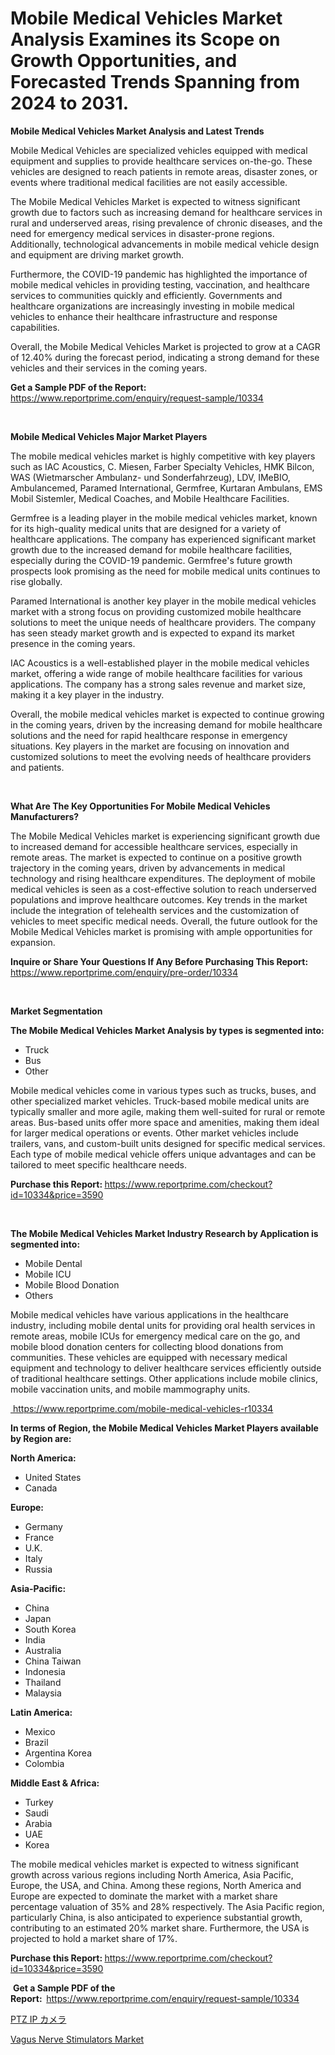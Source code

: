 <p><h1>Mobile Medical Vehicles Market Analysis Examines its Scope on Growth Opportunities, and Forecasted Trends Spanning from 2024 to 2031.</h1></p><p><strong>Mobile Medical Vehicles Market Analysis and Latest Trends</strong></p>
<p><p>Mobile Medical Vehicles are specialized vehicles equipped with medical equipment and supplies to provide healthcare services on-the-go. These vehicles are designed to reach patients in remote areas, disaster zones, or events where traditional medical facilities are not easily accessible.</p><p>The Mobile Medical Vehicles Market is expected to witness significant growth due to factors such as increasing demand for healthcare services in rural and underserved areas, rising prevalence of chronic diseases, and the need for emergency medical services in disaster-prone regions. Additionally, technological advancements in mobile medical vehicle design and equipment are driving market growth.</p><p>Furthermore, the COVID-19 pandemic has highlighted the importance of mobile medical vehicles in providing testing, vaccination, and healthcare services to communities quickly and efficiently. Governments and healthcare organizations are increasingly investing in mobile medical vehicles to enhance their healthcare infrastructure and response capabilities.</p><p>Overall, the Mobile Medical Vehicles Market is projected to grow at a CAGR of 12.40% during the forecast period, indicating a strong demand for these vehicles and their services in the coming years.</p></p>
<p><strong>Get a Sample PDF of the Report:&nbsp;</strong> <a href="https://www.reportprime.com/enquiry/request-sample/10334">https://www.reportprime.com/enquiry/request-sample/10334</a></p>
<p>&nbsp;</p>
<p><strong>Mobile Medical Vehicles Major Market Players</strong></p>
<p><p>The mobile medical vehicles market is highly competitive with key players such as IAC Acoustics, C. Miesen, Farber Specialty Vehicles, HMK Bilcon, WAS (Wietmarscher Ambulanz- und Sonderfahrzeug), LDV, IMeBIO, Ambulancemed, Paramed International, Germfree, Kurtaran Ambulans, EMS Mobil Sistemler, Medical Coaches, and Mobile Healthcare Facilities.</p><p>Germfree is a leading player in the mobile medical vehicles market, known for its high-quality medical units that are designed for a variety of healthcare applications. The company has experienced significant market growth due to the increased demand for mobile healthcare facilities, especially during the COVID-19 pandemic. Germfree's future growth prospects look promising as the need for mobile medical units continues to rise globally.</p><p>Paramed International is another key player in the mobile medical vehicles market with a strong focus on providing customized mobile healthcare solutions to meet the unique needs of healthcare providers. The company has seen steady market growth and is expected to expand its market presence in the coming years.</p><p>IAC Acoustics is a well-established player in the mobile medical vehicles market, offering a wide range of mobile healthcare facilities for various applications. The company has a strong sales revenue and market size, making it a key player in the industry.</p><p>Overall, the mobile medical vehicles market is expected to continue growing in the coming years, driven by the increasing demand for mobile healthcare solutions and the need for rapid healthcare response in emergency situations. Key players in the market are focusing on innovation and customized solutions to meet the evolving needs of healthcare providers and patients.</p></p>
<p>&nbsp;</p>
<p><strong>What Are The Key Opportunities For Mobile Medical Vehicles Manufacturers?</strong></p>
<p><p>The Mobile Medical Vehicles market is experiencing significant growth due to increased demand for accessible healthcare services, especially in remote areas. The market is expected to continue on a positive growth trajectory in the coming years, driven by advancements in medical technology and rising healthcare expenditures. The deployment of mobile medical vehicles is seen as a cost-effective solution to reach underserved populations and improve healthcare outcomes. Key trends in the market include the integration of telehealth services and the customization of vehicles to meet specific medical needs. Overall, the future outlook for the Mobile Medical Vehicles market is promising with ample opportunities for expansion.</p></p>
<p><strong>Inquire or Share Your Questions If Any Before Purchasing This Report:</strong> <a href="https://www.reportprime.com/enquiry/pre-order/10334">https://www.reportprime.com/enquiry/pre-order/10334</a></p>
<p>&nbsp;</p>
<p><strong>Market Segmentation</strong></p>
<p><strong>The Mobile Medical Vehicles Market Analysis by types is segmented into:</strong></p>
<p><ul><li>Truck</li><li>Bus</li><li>Other</li></ul></p>
<p><p>Mobile medical vehicles come in various types such as trucks, buses, and other specialized market vehicles. Truck-based mobile medical units are typically smaller and more agile, making them well-suited for rural or remote areas. Bus-based units offer more space and amenities, making them ideal for larger medical operations or events. Other market vehicles include trailers, vans, and custom-built units designed for specific medical services. Each type of mobile medical vehicle offers unique advantages and can be tailored to meet specific healthcare needs.</p></p>
<p><strong>Purchase this Report:&nbsp;</strong><a href="https://www.reportprime.com/checkout?id=10334&price=3590">https://www.reportprime.com/checkout?id=10334&price=3590</a></p>
<p>&nbsp;</p>
<p><strong>The Mobile Medical Vehicles Market Industry Research by Application is segmented into:</strong></p>
<p><ul><li>Mobile Dental</li><li>Mobile ICU</li><li>Mobile Blood Donation</li><li>Others</li></ul></p>
<p><p>Mobile medical vehicles have various applications in the healthcare industry, including mobile dental units for providing oral health services in remote areas, mobile ICUs for emergency medical care on the go, and mobile blood donation centers for collecting blood donations from communities. These vehicles are equipped with necessary medical equipment and technology to deliver healthcare services efficiently outside of traditional healthcare settings. Other applications include mobile clinics, mobile vaccination units, and mobile mammography units.</p></p>
<p><a href="https://www.reportprime.com/mobile-medical-vehicles-r10334">&nbsp;https://www.reportprime.com/mobile-medical-vehicles-r10334</a></p>
<p><strong>In terms of Region, the Mobile Medical Vehicles Market Players available by Region are:</strong></p>
<p>
    <p> <strong> North America: </strong>
        <ul>
            <li>United States</li>
            <li>Canada</li>
        </ul>
        </p> 
    <p> <strong> Europe: </strong>
        <ul>
            <li>Germany</li>
            <li>France</li>
            <li>U.K.</li>
            <li>Italy</li>
            <li>Russia</li>
        </ul>
        </p> 
    <p> <strong> Asia-Pacific: </strong>
        <ul>
            <li>China</li>
            <li>Japan</li>
            <li>South Korea</li>
            <li>India</li>
            <li>Australia</li>
            <li>China Taiwan</li>
            <li>Indonesia</li>
            <li>Thailand</li>
            <li>Malaysia</li>
        </ul>
        </p> 
    <p> <strong> Latin America: </strong>
        <ul>
            <li>Mexico</li>
            <li>Brazil</li>
            <li>Argentina Korea</li>
            <li>Colombia</li>
        </ul>
        </p> 
    <p> <strong> Middle East & Africa: </strong>
        <ul>
            <li>Turkey</li>
            <li>Saudi</li>
            <li>Arabia</li>
            <li>UAE</li>
            <li>Korea</li>
        </ul>
    </p>
    </p>
<p><p>The mobile medical vehicles market is expected to witness significant growth across various regions including North America, Asia Pacific, Europe, the USA, and China. Among these regions, North America and Europe are expected to dominate the market with a market share percentage valuation of 35% and 28% respectively. The Asia Pacific region, particularly China, is also anticipated to experience substantial growth, contributing to an estimated 20% market share. Furthermore, the USA is projected to hold a market share of 17%.</p></p>
<p><strong>Purchase this Report: </strong><a href="https://www.reportprime.com/checkout?id=10334&price=3590">https://www.reportprime.com/checkout?id=10334&price=3590</a></p>
<p>&nbsp;<strong>Get a Sample PDF of the Report:&nbsp;&nbsp;</strong><a href="https://www.reportprime.com/enquiry/request-sample/10334">https://www.reportprime.com/enquiry/request-sample/10334</a></p>
<p><strong></strong></p>
<p><p><a href="https://github.com/lababdou/Market-Research-Report-List-3/blob/main/962614723996.md">PTZ IP カメラ</a></p><p><a href="https://github.com/NorbertYates/Market-Research-Report-List-4/blob/main/vagus-nerve-stimulators-market.md">Vagus Nerve Stimulators Market</a></p></p>